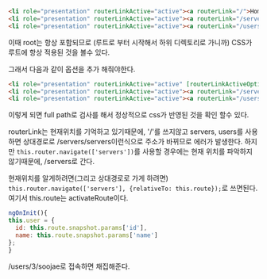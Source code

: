 ```html
<li role="presentation" routerLinkActive="active"><a routerLink="/">Home</a></li>
<li role="presentation" routerLinkActive="active"><a routerLink="/servers">Servers</a></li>
<li role="presentation" routerLinkActive="active"><a routerLink="/users">Users</a></li>
```

이때 root는 항상 포함되므로 (루트로 부터 시작해서 하위 디렉토리로 가니까) CSS가 루트에 항상 적용된 것을 볼수 있다.

그래서 다음과 같이 옵션을 추가 해줘야한다.
```html
<li role="presentation" routerLinkActive="active" [routerLinkActiveOptions]="{exact: true}"><a routerLink="/">Home</a></li>
<li role="presentation" routerLinkActive="active"><a routerLink="/servers">Servers</a></li>
<li role="presentation" routerLinkActive="active"><a routerLink="/users">Users</a></li>
```
이렇게 되면 full path로 검사를 해서 정상적으로 css가 반영된 것을 확인 할수 있다.

routerLink는 현재위치를 기억하고 있기때문에, '/'를 쓰지않고 servers, users를 사용하면 상대경로로 /servers/servers이런식으로 주소가 바뀌므로 에러가 발생한다.
하지만 `this.router.navigate(['servers'])`를 사용할 경우에는 현재 위치를 파악하지 않기때문에, /servers로 간다.

현재위치를 알게하려면(그리고 상대경로로 가게 하려면)
`this.router.navigate(['servers'], {relativeTo: this.route});`로 쓰면된다. 여기서 this.route는 activateRoute이다.

```js
ngOnInit(){
this.user = {
  id: this.route.snapshot.params['id'],
  name: this.route.snapshot.params['name']
};
}
```
/users/3/soojae로 접속하면 채집해준다.

